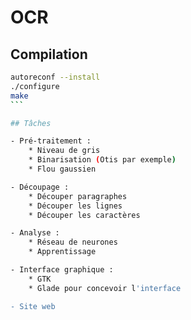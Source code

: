 # OCR

## Compilation

````bash
autoreconf --install
./configure
make
```

## Tâches

- Pré-traitement :
    * Niveau de gris
    * Binarisation (Otis par exemple)
    * Flou gaussien

- Découpage :
    * Découper paragraphes
    * Découper les lignes
    * Découper les caractères

- Analyse :
    * Réseau de neurones
    * Apprentissage

- Interface graphique :
    * GTK
    * Glade pour concevoir l'interface

- Site web
